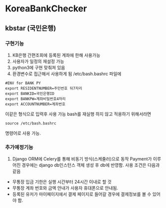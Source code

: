 # KoreaBankChecker

## kbstar (국민은행)
### 구현기능
1. KB은행 간편조회에 등록된 계좌에 한해 사용가능
2. 사용자가 일정의 재설정 가능
3. python3에 구현 맞춰져 있음
4. 환경변수로 접근해서 사용하게 됨
  /etc/bash.bashrc 파일에
```
#ENV for BANK PY
export RESIDENTNUMBER=주민번호 뒤7자리
export BANKID=국민은행ID
export BANKPW=계좌비밀번호4자리
export ACCOUNTNUMBER=계좌번호
```
  이같은 형식으로 입력후 사용 가능
  bash를 재실행 하지 않고 적용하기 위해서라면
```
source /etc/bash.bashrc
```
  명령어로 사용 가능.


### 추가예정기능
1. Django ORM에 Celery를 통해 비동기 방식(스케쥴러)으로 동작
  Payment가 이루어진 경우에는 django db인스턴스 객체 생성 후 db에 반영함.
  사용 조건은 다음과 같음
  * 무통장 입금 기한은 실행 시간부터 24시간 이내로 할 것
  * 무통장 계좌 번호와 금액 안내가 사용자 휴대폰으로 안내됨.
  * 등록된 유저가 마이페이지에서 결제 페이지로 들어갈 경우에 결제정보를 볼 수 있어야 함.
